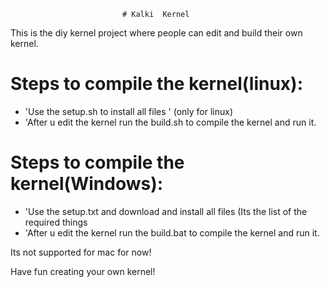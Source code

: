                              # Kalki  Kernel

This is the diy kernel project where people can edit and build their own kernel.


# Steps to compile the kernel(linux):

- 'Use the setup.sh to install all files ' (only for linux)
- 'After u edit the kernel run the build.sh to compile the kernel and run it.

#  Steps to compile the kernel(Windows):

- 'Use the setup.txt and download and install all files (Its the list of the required things
- 'After u edit the kernel run the build.bat to compile the kernel and run it.

Its not supported for mac for now!


Have fun creating your own kernel!
